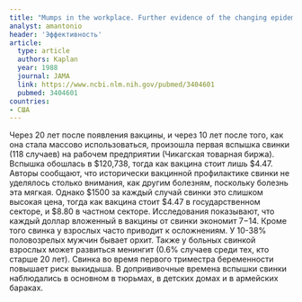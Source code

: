 ```yaml
---
title: "Mumps in the workplace. Further evidence of the changing epidemiology of a childhood vaccine-preventable disease"
analyst: amantonio
header: 'Эффективность'
article:
  type: article
  authors: Kaplan
  year: 1988
  journal: JAMA
  link: https://www.ncbi.nlm.nih.gov/pubmed/3404601
  pubmed: 3404601
countries:
- США
---
```


Через 20 лет после появления вакцины, и через 10 лет после того, как она стала массово использоваться, произошла первая вспышка свинки (118 случаев) на рабочем предприятии (Чикагская товарная биржа). Вспышка обошлась в $120,738, тогда как вакцина стоит лишь $4.47.
Авторы сообщают, что исторически вакцинной профилактике свинки не уделялось столько внимания, как другим болезням, поскольку болезнь эта мягкая. Однако $1500 за каждый случай свинки это слишком высокая цена, тогда как вакцина стоит $4.47 в государственном секторе, и $8.80 в частном секторе. Исследования показывают, что каждый доллар вложенный в вакцины от свинки экономит $7-$14.
Кроме того свинка у взрослых часто приводит к осложнениям. У 10-38% половозрелых мужчин бывает орхит. Также у больных свинкой взрослых может развиться менингит (0.6% случаев среди тех, кто старше 20 лет). Свинка во время первого триместра беременности повышает риск выкидыша.
В допрививочные времена вспышки свинки наблюдались в основном в тюрьмах, в детских домах и в армейских бараках.
